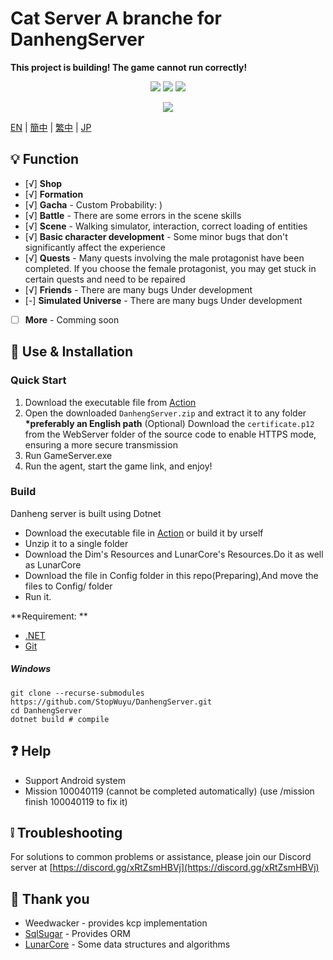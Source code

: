 # Cat Server A branche for DanhengServer

**__This project is building! The game cannot run correctly!__**

<p align="center">
<a href="https://visualstudio.com"><img src="https://img.shields.io/badge/Visual%20Studio-000000.svg?style=for-the-badge&logo=visual-studio&logoColor=white" /></a>
<a href="https://dotnet.microsoft.com/"><img src="https://img.shields.io/badge/.NET-000000.svg?style=for-the-badge&logo=.NET&logoColor=white" /></a>
<a href="https://www.gnu.org/"><img src="https://img.shields.io/badge/GNU-000000.svg?style=for-the-badge&logo=GNU&logoColor=white" /></a>
</p>
<p align="center">
  <a href="https://discord.gg/xRtZsmHBVj"><img src="https://img.shields.io/badge/Discord%20Server-000000.svg?style=for-the-badge&logo=Discord&logoColor=white" /></a>
</p>

[EN](README.md) | [簡中](docs/README_zh-CN.md) | [繁中](docs/README_zh-CN.md) | [JP](docs/README_ja-JP.md)

## 💡 Function

- [√] **Shop**
- [√] **Formation**
- [√] **Gacha** - Custom Probability: )
- [√] **Battle** - There are some errors in the scene skills
- [√] **Scene** - Walking simulator, interaction, correct loading of entities
- [√] **Basic character development** - Some minor bugs that don't significantly affect the experience
- [√] **Quests** - Many quests involving the male protagonist have been completed. If you choose the female protagonist, you may get stuck in certain quests and need to be repaired
- [√] **Friends** - There are many bugs Under development
- [-] **Simulated Universe** - There are many bugs Under development

- [ ] **More**  - Comming soon

## 🍗 Use & Installation

### Quick Start

1. Download the executable file from [Action](https://github.com/Luotianyi-0712/CatServer/actions)
2. Open the downloaded `DanhengServer.zip` and extract it to any folder __*preferably an English path__
   (Optional) Download the `certificate.p12` from the WebServer folder of the source code to enable HTTPS mode, ensuring a more secure transmission
3. Run GameServer.exe
4. Run the agent, start the game link, and enjoy!

### Build

Danheng server is built using Dotnet

- Download the executable file in [Action](https://github.com/StopWuyu/DanhengServer/actions) or build it by urself
- Unzip it to a single folder
- Download the Dim's Resources and LunarCore's Resources.Do it as well as LunarCore
- Download the file in Config folder in this repo(Preparing),And move the files to Config/ folder
- Run it.

**Requirement: **

- [.NET](https://dotnet.microsoft.com/)
- [Git](https://git-scm.com/downloads)

##### Windows

```shell
git clone --recurse-submodules https://github.com/StopWuyu/DanhengServer.git
cd DanhengServer
dotnet build # compile
```

## ❓ Help

- Support Android system
- Mission 100040119 (cannot be completed automatically) (use /mission finish 100040119 to fix it)

## ❕️ Troubleshooting

For solutions to common problems or assistance, please join our Discord server at [https://discord.gg/xRtZsmHBVj](https://discord.gg/xRtZsmHBVj)

## 🙌 Thank you

- Weedwacker - provides kcp implementation
- [SqlSugar](https://github.com/donet5/SqlSugar) - Provides ORM
- [LunarCore](https://github.com/Melledy/LunarCore) - Some data structures and algorithms
